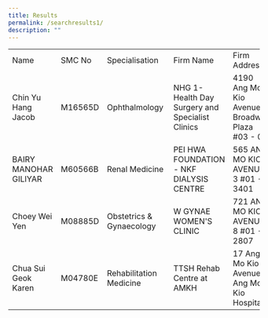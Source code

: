 ```yaml
---
title: Results
permalink: /searchresults1/
description: ""
---
```

<table border="0" cellpadding="0" cellspacing="0" width="512" style="border-collapse:
 collapse;width:384pt"><colgroup><col width="64" span="8" style="width:48pt"></colgroup><tbody><tr height="19" style="height:14.5pt"><td height="19" width="64" style="height:14.5pt;width:48pt">Name</td><td width="64" style="width:48pt">SMC No</td><td width="64" style="width:48pt">Specialisation</td><td width="64" style="width:48pt">Firm Name</td><td width="64" style="width:48pt">Firm Address</td><td width="64" style="width:48pt">Postal</td><td width="64" style="width:48pt">Firm Region</td><td width="64" style="width:48pt">Contact</td></tr><tr height="19" style="height:14.5pt"><td height="19" style="height:14.5pt">Chin Yu Hang Jacob</td><td>M16565D</td><td>Ophthalmology<span style="mso-spacerun:yes">&nbsp;</span></td><td>NHG 1-Health Day Surgery and Specialist Clinics</td><td>4190 Ang Mo Kio Avenue 6 Broadway Plaza #03 - 03</td><td align="right">569841</td><td>Ang Mo Kio</td><td align="right">6554686</td></tr><tr height="19" style="height:14.5pt"><td height="19" style="height:14.5pt">BAIRY MANOHAR GILIYAR</td><td>M60566B</td><td>Renal Medicine</td><td>PEI HWA FOUNDATION - NKF DIALYSIS CENTRE</td><td>565 ANG MO KIO AVENUE 3 #01 - 3401</td><td align="right">560565</td><td>Ang Mo Kio</td><td align="right">62990200</td></tr><tr height="19" style="height:14.5pt"><td height="19" style="height:14.5pt">Choey Wei Yen</td><td>M08885D</td><td>Obstetrics &amp; Gynaecology</td><td>W GYNAE WOMEN'S CLINIC</td><td>721 ANG MO KIO AVENUE 8 #01 - 2807</td><td align="right">560721</td><td>Ang Mo Kio</td><td align="right">64550050</td></tr><tr height="19" style="height:14.5pt"><td height="19" style="height:14.5pt">Chua Sui Geok Karen</td><td>M04780E</td><td>Rehabilitation Medicine</td><td>TTSH Rehab Centre at AMKH</td><td>17 Ang Mo Kio Avenue 9 Ang Mo Kio Hospital</td><td align="right">569766</td><td>Ang Mo Kio</td><td align="right">64506164</td></tr></tbody></table>